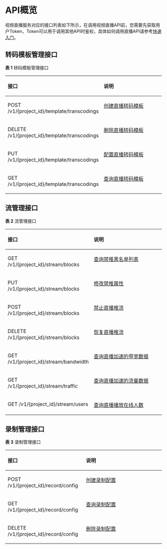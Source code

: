 # API概览<a name="topic_live_04_overview_100015"></a>

视频直播服务对应的接口列表如下所示，在调用视频直播API前，您需要先获取用户Token，Token可以用于调用其他API时鉴权，具体如何调用直播API请参考[快速入门](创建转码模板.md)。

## 转码模板管理接口<a name="section1490691275720"></a>

**表 1**  转码模板管理接口

<a name="table182059123588"></a>
<table><thead align="left"><tr id="row1520651265819"><th class="cellrowborder" valign="top" width="50%" id="mcps1.2.3.1.1"><p id="p120881213585"><a name="p120881213585"></a><a name="p120881213585"></a>接口</p>
</th>
<th class="cellrowborder" valign="top" width="50%" id="mcps1.2.3.1.2"><p id="p520851285811"><a name="p520851285811"></a><a name="p520851285811"></a>说明</p>
</th>
</tr>
</thead>
<tbody><tr id="row162091912185820"><td class="cellrowborder" valign="top" width="50%" headers="mcps1.2.3.1.1 "><p id="p621119122585"><a name="p621119122585"></a><a name="p621119122585"></a>POST /v1/{project_id}/template/transcodings</p>
</td>
<td class="cellrowborder" valign="top" width="50%" headers="mcps1.2.3.1.2 "><p id="p32120125581"><a name="p32120125581"></a><a name="p32120125581"></a><a href="创建直播转码模板.md">创建直播转码模板</a></p>
</td>
</tr>
<tr id="row10212111285820"><td class="cellrowborder" valign="top" width="50%" headers="mcps1.2.3.1.1 "><p id="p521341265816"><a name="p521341265816"></a><a name="p521341265816"></a>DELETE /v1/{project_id}/template/transcodings</p>
</td>
<td class="cellrowborder" valign="top" width="50%" headers="mcps1.2.3.1.2 "><p id="p9215201235816"><a name="p9215201235816"></a><a name="p9215201235816"></a><a href="删除直播转码模板.md">删除直播转码模板</a></p>
</td>
</tr>
<tr id="row3216181215580"><td class="cellrowborder" valign="top" width="50%" headers="mcps1.2.3.1.1 "><p id="p18217171217581"><a name="p18217171217581"></a><a name="p18217171217581"></a>PUT /v1/{project_id}/template/transcodings</p>
</td>
<td class="cellrowborder" valign="top" width="50%" headers="mcps1.2.3.1.2 "><p id="p1721961215816"><a name="p1721961215816"></a><a name="p1721961215816"></a><a href="配置直播转码模板.md">配置直播转码模板</a></p>
</td>
</tr>
<tr id="row11219121217581"><td class="cellrowborder" valign="top" width="50%" headers="mcps1.2.3.1.1 "><p id="p9220141220583"><a name="p9220141220583"></a><a name="p9220141220583"></a>GET /v1/{project_id}/template/transcodings</p>
</td>
<td class="cellrowborder" valign="top" width="50%" headers="mcps1.2.3.1.2 "><p id="p522101215584"><a name="p522101215584"></a><a name="p522101215584"></a><a href="查询直播转码模板.md">查询直播转码模板</a></p>
</td>
</tr>
</tbody>
</table>

## 流管理接口<a name="section122718360575"></a>

**表 2**  流管理接口

<a name="table082712210581"></a>
<table><thead align="left"><tr id="row16829162285810"><th class="cellrowborder" valign="top" width="50%" id="mcps1.2.3.1.1"><p id="p1183072218581"><a name="p1183072218581"></a><a name="p1183072218581"></a>接口</p>
</th>
<th class="cellrowborder" valign="top" width="50%" id="mcps1.2.3.1.2"><p id="p48311322205815"><a name="p48311322205815"></a><a name="p48311322205815"></a>说明</p>
</th>
</tr>
</thead>
<tbody><tr id="row1087624920495"><td class="cellrowborder" valign="top" width="50%" headers="mcps1.2.3.1.1 "><p id="p98763498494"><a name="p98763498494"></a><a name="p98763498494"></a>GET /v1/{project_id}/stream/blocks</p>
</td>
<td class="cellrowborder" valign="top" width="50%" headers="mcps1.2.3.1.2 "><p id="p19876114904918"><a name="p19876114904918"></a><a name="p19876114904918"></a><a href="查询禁推黑名单列表.md">查询禁推黑名单列表</a></p>
</td>
</tr>
<tr id="row1536853762513"><td class="cellrowborder" valign="top" width="50%" headers="mcps1.2.3.1.1 "><p id="p16369337182517"><a name="p16369337182517"></a><a name="p16369337182517"></a>PUT /v1/{project_id}/stream/blocks</p>
</td>
<td class="cellrowborder" valign="top" width="50%" headers="mcps1.2.3.1.2 "><p id="p83698370257"><a name="p83698370257"></a><a name="p83698370257"></a><a href="修改禁推属性.md">修改禁推属性</a></p>
</td>
</tr>
<tr id="row1784452213584"><td class="cellrowborder" valign="top" width="50%" headers="mcps1.2.3.1.1 "><p id="p9845722125818"><a name="p9845722125818"></a><a name="p9845722125818"></a>POST /v1/{project_id}/stream/blocks</p>
</td>
<td class="cellrowborder" valign="top" width="50%" headers="mcps1.2.3.1.2 "><p id="p18462226585"><a name="p18462226585"></a><a name="p18462226585"></a><a href="禁止直播推流.md">禁止直播推流</a></p>
</td>
</tr>
<tr id="row130313472251"><td class="cellrowborder" valign="top" width="50%" headers="mcps1.2.3.1.1 "><p id="p23041047172515"><a name="p23041047172515"></a><a name="p23041047172515"></a>DELETE /v1/{project_id}/stream/blocks</p>
</td>
<td class="cellrowborder" valign="top" width="50%" headers="mcps1.2.3.1.2 "><p id="p63041247182512"><a name="p63041247182512"></a><a name="p63041247182512"></a><a href="恢复直播推流.md">恢复直播推流</a></p>
</td>
</tr>
<tr id="row985342219586"><td class="cellrowborder" valign="top" width="50%" headers="mcps1.2.3.1.1 "><p id="p1485452214582"><a name="p1485452214582"></a><a name="p1485452214582"></a>GET /v1/{project_id}/stream/bandwidth</p>
</td>
<td class="cellrowborder" valign="top" width="50%" headers="mcps1.2.3.1.2 "><p id="p158553227588"><a name="p158553227588"></a><a name="p158553227588"></a><a href="查询直播加速的带宽数据.md">查询直播加速的带宽数据</a></p>
</td>
</tr>
<tr id="row2855322115811"><td class="cellrowborder" valign="top" width="50%" headers="mcps1.2.3.1.1 "><p id="p8857132211584"><a name="p8857132211584"></a><a name="p8857132211584"></a>GET /v1/{project_id}/stream/traffic</p>
</td>
<td class="cellrowborder" valign="top" width="50%" headers="mcps1.2.3.1.2 "><p id="p138581422195812"><a name="p138581422195812"></a><a name="p138581422195812"></a><a href="查询直播加速的流量数据.md">查询直播加速的流量数据</a></p>
</td>
</tr>
<tr id="row3858422185816"><td class="cellrowborder" valign="top" width="50%" headers="mcps1.2.3.1.1 "><p id="p38582022135817"><a name="p38582022135817"></a><a name="p38582022135817"></a>GET /v1/{project_id}/stream/users</p>
</td>
<td class="cellrowborder" valign="top" width="50%" headers="mcps1.2.3.1.2 "><p id="p1886019228586"><a name="p1886019228586"></a><a name="p1886019228586"></a><a href="查询直播播放在线人数.md">查询直播播放在线人数</a></p>
</td>
</tr>
</tbody>
</table>

## 录制管理接口<a name="section6534185517572"></a>

**表 3**  录制管理接口

<a name="table1991126205713"></a>
<table><thead align="left"><tr id="row16280735710"><th class="cellrowborder" valign="top" width="50%" id="mcps1.2.3.1.1"><p id="p112816711577"><a name="p112816711577"></a><a name="p112816711577"></a>接口</p>
</th>
<th class="cellrowborder" valign="top" width="50%" id="mcps1.2.3.1.2"><p id="p18280785716"><a name="p18280785716"></a><a name="p18280785716"></a>说明</p>
</th>
</tr>
</thead>
<tbody><tr id="row20314717576"><td class="cellrowborder" valign="top" width="50%" headers="mcps1.2.3.1.1 "><p id="p1631177165712"><a name="p1631177165712"></a><a name="p1631177165712"></a>POST /v1/{project_id}/record/config</p>
</td>
<td class="cellrowborder" valign="top" width="50%" headers="mcps1.2.3.1.2 "><p id="p173111785710"><a name="p173111785710"></a><a name="p173111785710"></a><a href="创建录制配置.md">创建录制配置</a></p>
</td>
</tr>
<tr id="row1331775573"><td class="cellrowborder" valign="top" width="50%" headers="mcps1.2.3.1.1 "><p id="p1933197115719"><a name="p1933197115719"></a><a name="p1933197115719"></a>GET /v1/{project_id}/record/config</p>
</td>
<td class="cellrowborder" valign="top" width="50%" headers="mcps1.2.3.1.2 "><p id="p1133873574"><a name="p1133873574"></a><a name="p1133873574"></a><a href="查询录制配置.md">查询录制配置</a></p>
</td>
</tr>
<tr id="row1633071574"><td class="cellrowborder" valign="top" width="50%" headers="mcps1.2.3.1.1 "><p id="p53317710573"><a name="p53317710573"></a><a name="p53317710573"></a>DELETE /v1/{project_id}/record/config</p>
</td>
<td class="cellrowborder" valign="top" width="50%" headers="mcps1.2.3.1.2 "><p id="p13316716571"><a name="p13316716571"></a><a name="p13316716571"></a><a href="删除录制配置.md">删除录制配置</a></p>
</td>
</tr>
</tbody>
</table>

